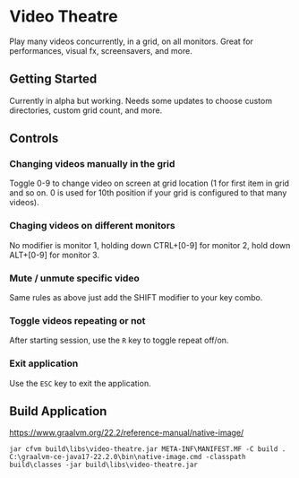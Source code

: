 # Video Theatre

Play many videos concurrently, in a grid, on all monitors. Great for performances, visual fx, screensavers, and more.

## Getting Started

Currently in alpha but working. Needs some updates to choose custom directories, custom grid count, and more.

## Controls

### Changing videos manually in the grid

Toggle 0-9 to change video on screen at grid location (1 for first item in grid and so on. 0 is used for 10th position if your grid is configured to that many videos). 

### Chaging videos on different monitors

No modifier is monitor 1, holding down CTRL+[0-9] for monitor 2, hold down ALT+[0-9] for monitor 3.

### Mute / unmute specific video

Same rules as above just add the SHIFT modifier to your key combo.

### Toggle videos repeating or not

After starting session, use the `R` key to toggle repeat off/on.

### Exit application

Use the `ESC` key to exit the application.

## Build Application

https://www.graalvm.org/22.2/reference-manual/native-image/

```
jar cfvm build\libs\video-theatre.jar META-INF\MANIFEST.MF -C build .
C:\graalvm-ce-java17-22.2.0\bin\native-image.cmd -classpath build\classes -jar build\libs\video-theatre.jar
```
